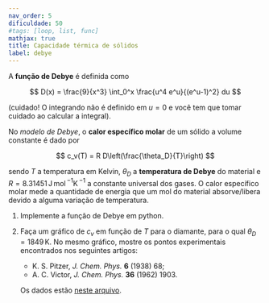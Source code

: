 ```yaml
---
nav_order: 5
dificuldade: 50
#tags: [loop, list, func]
mathjax: true
title: Capacidade térmica de sólidos
label: debye
---
```


A  **função de Debye** é definida como

$$
 D(x) = \frac{9}{x^3} \int_0^x \frac{u^4 e^u}{(e^u-1)^2} du
$$

(cuidado! O integrando não é definido em $u=0$ e você tem que tomar cuidado ao calcular a integral).

No _modelo de Debye_, o **calor específico molar** de um sólido a volume constante é dado por 

$$
 c_v(T) = R D\left(\frac{\theta_D}{T}\right)
$$

sendo $T$ a temperatura em Kelvin, $\theta_D$ a **temperatura de Debye** do material e $R=8.31451\,$J$\,$mol$\,^{-1}$K$\,^{-1}$ a constante universal dos gases. O calor específico molar mede a quantidade de energia que um mol do material absorve/libera devido a alguma variação de temperatura.

1. Implemente a função de Debye em python.
1. Faça um gráfico de $c_v$ em função de $T$ para o diamante, para o qual $\theta_D=1849\,$K. No mesmo gráfico, mostre os pontos experimentais encontrados nos seguintes artigos: 
    - K. S. Pitzer, _J. Chem. Phys._ **6** (1938) 68; 
    - A. C. Victor, _J. Chem. Phys._ **36** (1962) 1903. 

    Os dados estão [neste arquivo]({{site.baseurl}}/assets/data/diamante.dat).
